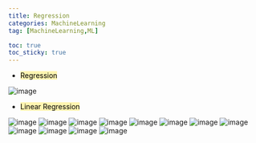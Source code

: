 ```yaml
---
title: Regression
categories: MachineLearning
tag: [MachineLearning,ML]

toc: true
toc_sticky: true
---
```


- <mark style='background-color: #fff5b1'> Regression </mark>

![image](https://user-images.githubusercontent.com/48202736/105039716-3bd6c780-5aa4-11eb-8ff6-8ddb57c79b92.png)

- <mark style='background-color: #fff5b1'> Linear Regression </mark>

![image](https://user-images.githubusercontent.com/48202736/105039350-cc60d800-5aa3-11eb-96ec-465f01c3fc46.png)
![image](https://user-images.githubusercontent.com/48202736/105039364-d1be2280-5aa3-11eb-9f2e-f3ff85d367a4.png)
![image](https://user-images.githubusercontent.com/48202736/105039371-d387e600-5aa3-11eb-8b54-2d9f2b31601e.png)
![image](https://user-images.githubusercontent.com/48202736/105039396-dc78b780-5aa3-11eb-8cdd-c37caca058e6.png)
![image](https://user-images.githubusercontent.com/48202736/105039401-dedb1180-5aa3-11eb-9922-10d47a5cbdd8.png)
![image](https://user-images.githubusercontent.com/48202736/105039467-ef8b8780-5aa3-11eb-994b-9e82c2569038.png)
![image](https://user-images.githubusercontent.com/48202736/105039492-f6b29580-5aa3-11eb-89ad-72bed31ccea3.png)
![image](https://user-images.githubusercontent.com/48202736/105039516-fe723a00-5aa3-11eb-986c-3a245635e6c6.png)
![image](https://user-images.githubusercontent.com/48202736/105039578-10ec7380-5aa4-11eb-991c-a2f0639e6446.png)
![image](https://user-images.githubusercontent.com/48202736/105039605-1a75db80-5aa4-11eb-950e-e6e9a75f20ba.png)
![image](https://user-images.githubusercontent.com/48202736/105039618-1d70cc00-5aa4-11eb-9bf1-4f79f5156595.png)
![image](https://user-images.githubusercontent.com/48202736/105039650-25c90700-5aa4-11eb-8ca6-bef8d467bc5a.png)
